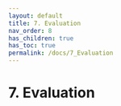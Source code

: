 ```yaml
---
layout: default
title: 7. Evaluation
nav_order: 8
has_children: true
has_toc: true
permalink: /docs/7_Evaluation
---
```


# 7. Evaluation
